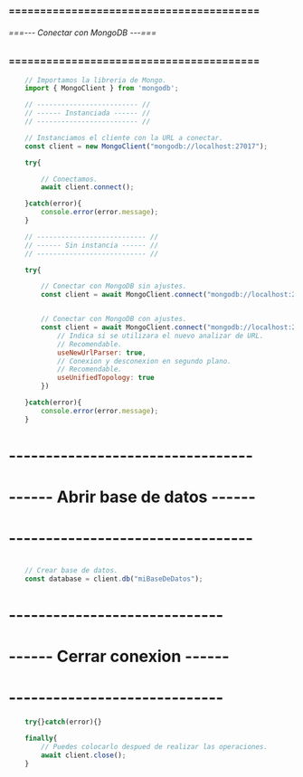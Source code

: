 ### ======================================== ###
###### ===--- Conectar con MongoDB ---=== ######
### ======================================== ###

```js
	// Importamos la libreria de Mongo.
	import { MongoClient } from 'mongodb';

	// ------------------------- //
	// ------ Instanciada ------ //
	// ------------------------- //

	// Instanciamos el cliente con la URL a conectar.
	const client = new MongoClient("mongodb://localhost:27017");

	try{

		// Conectamos.
		await client.connect();

	}catch(error){
		console.error(error.message);
	}

	// --------------------------- //
	// ------ Sin instancia ------ //
	// --------------------------- //

	try{

		// Conectar con MongoDB sin ajustes.
		const client = await MongoClient.connect("mongodb://localhost:27017");


		// Conectar con MongoDB con ajustes.
		const client = await MongoClient.connect("mongodb://localhost:27017", {
			// Indica si se utilizara el nuevo analizar de URL.
			// Recomendable.
			useNewUrlParser: true, 
			// Conexion y desconexion en segundo plano.
			// Recomendable.
			useUnifiedTopology: true 
		})

	}catch(error){
		console.error(error.message);
	}
````

# --------------------------------- #
# ------ Abrir base de datos ------ #
# --------------------------------- #

```js

	// Crear base de datos.
	const database = client.db("miBaseDeDatos");

```

# ----------------------------- #
# ------ Cerrar conexion ------ #
# ----------------------------- #

```js
	try{}catch(error){}

	finally{
		// Puedes colocarlo despued de realizar las operaciones.
		await client.close();
	}
```
